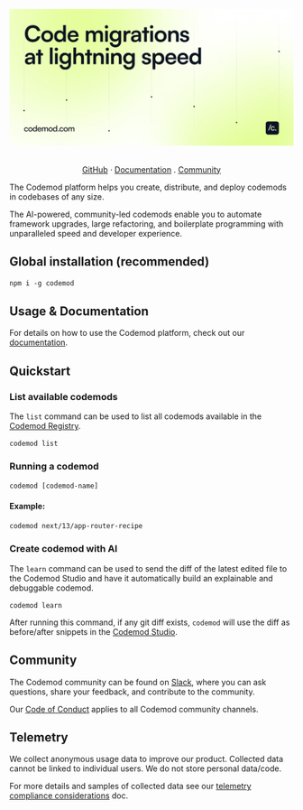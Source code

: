 ![Codemod](https://raw.githubusercontent.com/codemod-com/docs/main/static/img/github/codemod-billboard.png)

<p align="center">
  <br />
  <a href="https://github.com/codemod-com/codemod">GitHub</a>
  ·
  <a href="https://docs.codemod.com">Documentation</a>
  .
  <a href="https://codemod.com/community">Community</a>
</p>

The Codemod platform helps you create, distribute, and deploy codemods in codebases of any size.

The AI-powered, community-led codemods enable you to automate framework upgrades, large refactoring, and boilerplate programming with unparalleled speed and developer experience.

## Global installation (recommended)

    npm i -g codemod

## Usage & Documentation

For details on how to use the Codemod platform, check out our [documentation](https://docs.codemod.com).

## Quickstart

### List available codemods

The `list` command can be used to list all codemods available in the [Codemod Registry](https://codemod.com/registry).

    codemod list

### Running a codemod

    codemod [codemod-name]

#### Example:

    codemod next/13/app-router-recipe

### Create codemod with AI

The `learn` command can be used to send the diff of the latest edited file to the Codemod Studio and have it automatically build an explainable and debuggable codemod.

    codemod learn

After running this command, if any git diff exists, `codemod` will use the diff as before/after snippets in the [Codemod Studio](https://codemod.studio).

## Community

The Codemod community can be found on [Slack](https://codemod.com/community), where you can ask questions, share your feedback, and contribute to the community.

Our [Code of Conduct](https://github.com/codemod-com/codemod/blob/main/CODE_OF_CONDUCT.md) applies to all Codemod community channels.

## Telemetry

We collect anonymous usage data to improve our product. Collected data cannot be linked to individual users. We do not store personal data/code.

For more details and samples of collected data see our [telemetry compliance considerations](https://go.codemod.com/telemetry) doc.
